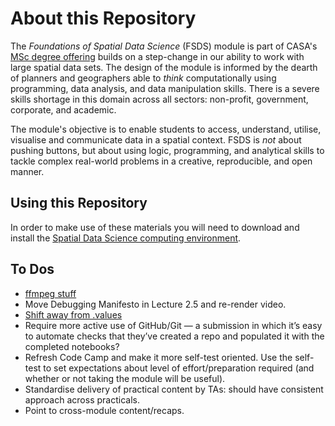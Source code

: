 # About this Repository

The *Foundations of Spatial Data Science* (FSDS) module is part of CASA's [MSc degree offering](https://www.ucl.ac.uk/bartlett/casa/programmes) builds on a step-change in our ability to work with large spatial data sets. The design of the module is informed by the dearth of planners and geographers able to *think* computationally using programming, data analysis, and data manipulation skills. There is a severe skills shortage in this domain across all sectors: non-profit, government, corporate, and academic.

The module's objective is to enable students to access, understand, utilise, visualise and communicate data in a spatial context. FSDS is *not* about pushing buttons, but about using logic, programming, and analytical skills to tackle complex real-world problems in a creative, reproducible, and open manner.

## Using this Repository

In order to make use of these materials you will need to download and install the [Spatial Data Science computing environment](https://github.com/jreades/sds_env/).

## To Dos

- [ffmpeg stuff](./ffmpeg/README.md)
- Move Debugging Manifesto in Lecture 2.5 and re-render video.
- [Shift away from .values](https://stackoverflow.com/questions/17241004/how-do-i-convert-a-pandas-series-or-index-to-a-numpy-array/54324513#54324513)
- Require more active use of GitHub/Git — a submission in which it’s easy to automate checks that they’ve created a repo and populated it with the completed notebooks?
- Refresh Code Camp and make it more self-test oriented. Use the self-test to set expectations about level of effort/preparation required (and whether or not taking the module will be useful).
- Standardise delivery of practical content by TAs: should have consistent approach across practicals.
- Point to cross-module content/recaps.

